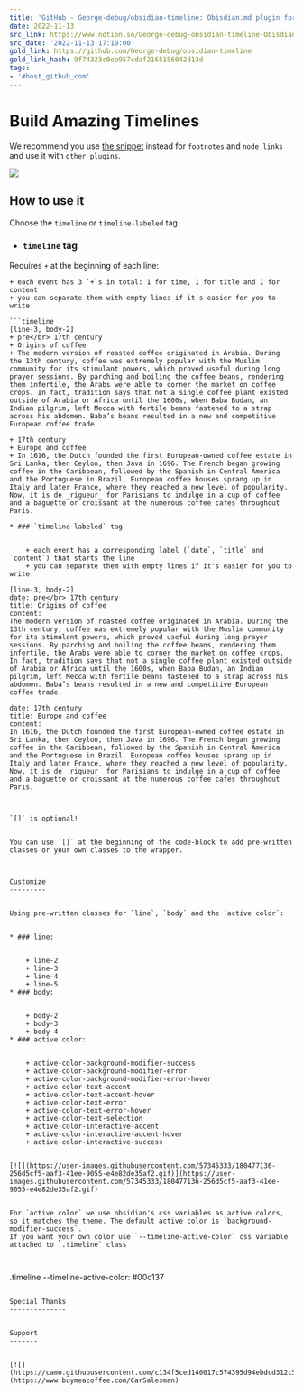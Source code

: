 ```yaml
---
title: 'GitHub - George-debug/obsidian-timeline: Obisdian.md plugin for creating timelines'
date: 2022-11-13
src_link: https://www.notion.so/George-debug-obsidian-timeline-Obisdian-md-plugin-for-creating-timelines-ca3428f673a1445a9bfecd0f239a5dfc
src_date: '2022-11-13 17:19:00'
gold_link: https://github.com/George-debug/obsidian-timeline
gold_link_hash: 9f74323c0ea957cdaf2165156042d13d
tags:
- '#host_github_com'
---
```


Build Amazing Timelines
=======================


We recommend you use [the snippet](https://github.com/George-debug/obsidian-timeline/tree/master/src/style/snippet) instead for `footnotes` and `node links` and use it with `other plugins`.


[![](https://user-images.githubusercontent.com/57345333/180435506-7d51bec3-0cc8-48b1-9f22-24199c988dbf.gif)](https://user-images.githubusercontent.com/57345333/180435506-7d51bec3-0cc8-48b1-9f22-24199c988dbf.gif)


How to use it
-------------


Choose the `timeline` or `timeline-labeled` tag


* ### `timeline` tag


Requires `+` at the beginning of each line:


	+ each event has 3 `+`s in total: 1 for time, 1 for title and 1 for content
	+ you can separate them with empty lines if it's easier for you to write
```
```timeline
[line-3, body-2]
+ pre</br> 17th century
+ Origins of coffee
+ The modern version of roasted coffee originated in Arabia. During the 13th century, coffee was extremely popular with the Muslim community for its stimulant powers, which proved useful during long prayer sessions. By parching and boiling the coffee beans, rendering them infertile, the Arabs were able to corner the market on coffee crops. In fact, tradition says that not a single coffee plant existed outside of Arabia or Africa until the 1600s, when Baba Budan, an Indian pilgrim, left Mecca with fertile beans fastened to a strap across his abdomen. Baba’s beans resulted in a new and competitive European coffee trade.

+ 17th century
+ Europe and coffee
+ In 1616, the Dutch founded the first European-owned coffee estate in Sri Lanka, then Ceylon, then Java in 1696. The French began growing coffee in the Caribbean, followed by the Spanish in Central America and the Portuguese in Brazil. European coffee houses sprang up in Italy and later France, where they reached a new level of popularity. Now, it is de _rigueur_ for Parisians to indulge in a cup of coffee and a baguette or croissant at the numerous coffee cafes throughout Paris.
```
```
* ### `timeline-labeled` tag


	+ each event has a corresponding label (`date`, `title` and `content`) that starts the line
	+ you can separate them with empty lines if it's easier for you to write
```
```timeline-labeled
[line-3, body-2]
date: pre</br> 17th century
title: Origins of coffee
content:
The modern version of roasted coffee originated in Arabia. During the 13th century, coffee was extremely popular with the Muslim community for its stimulant powers, which proved useful during long prayer sessions. By parching and boiling the coffee beans, rendering them infertile, the Arabs were able to corner the market on coffee crops. In fact, tradition says that not a single coffee plant existed outside of Arabia or Africa until the 1600s, when Baba Budan, an Indian pilgrim, left Mecca with fertile beans fastened to a strap across his abdomen. Baba’s beans resulted in a new and competitive European coffee trade.

date: 17th century
title: Europe and coffee
content:
In 1616, the Dutch founded the first European-owned coffee estate in Sri Lanka, then Ceylon, then Java in 1696. The French began growing coffee in the Caribbean, followed by the Spanish in Central America and the Portuguese in Brazil. European coffee houses sprang up in Italy and later France, where they reached a new level of popularity. Now, it is de _rigueur_ for Parisians to indulge in a cup of coffee and a baguette or croissant at the numerous coffee cafes throughout Paris.
```
```


`[]` is optional!


You can use `[]` at the beginning of the code-block to add pre-written classes or your own classes to the wrapper.   



Customize
---------


Using pre-written classes for `line`, `body` and the `active color`:


* ### line:


	+ line-2
	+ line-3
	+ line-4
	+ line-5
* ### body:


	+ body-2
	+ body-3
	+ body-4
* ### active color:


	+ active-color-background-modifier-success
	+ active-color-background-modifier-error
	+ active-color-background-modifier-error-hover
	+ active-color-text-accent
	+ active-color-text-accent-hover
	+ active-color-text-error
	+ active-color-text-error-hover
	+ active-color-text-selection
	+ active-color-interactive-accent
	+ active-color-interactive-accent-hover
	+ active-color-interactive-success


[![](https://user-images.githubusercontent.com/57345333/180477136-256d5cf5-aaf3-41ee-9055-e4e82de35af2.gif)](https://user-images.githubusercontent.com/57345333/180477136-256d5cf5-aaf3-41ee-9055-e4e82de35af2.gif)


For `active color` we use obsidian's css variables as active colors, so it matches the theme. The default active color is `background-modifier-success`.
If you want your own color use `--timeline-active-color` css variable attached to `.timeline` class



```
.timeline
    --timeline-active-color: #00c137
```

Special Thanks
--------------


Support
-------


[![](https://camo.githubusercontent.com/c134f5ced140017c574395d94ebdcd312c5b1e4693c2e926618c1fee43b246c2/68747470733a2f2f696d672e6275796d6561636f666665652e636f6d2f627574746f6e2d6170692f3f746578743d427579206d65206120636f6666656526656d6f6a693d26736c75673d43617253616c65736d616e26627574746f6e5f636f6c6f75723d46464444303026666f6e745f636f6c6f75723d30303030303026666f6e745f66616d696c793d436f6d6963266f75746c696e655f636f6c6f75723d30303030303026636f666665655f636f6c6f75723d666666666666)](https://www.buymeacoffee.com/CarSalesman)